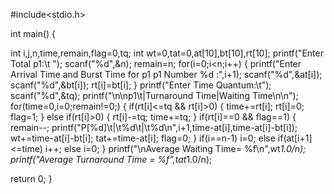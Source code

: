 #include<stdio.h> 
 
int main() 
{ 
 
  int i,j,n,time,remain,flag=0,tq; 
  int wt=0,tat=0,at[10],bt[10],rt[10]; 
  printf("Enter Total p1:\t "); 
  scanf("%d",&n); 
  remain=n; 
  for(i=0;i<n;i++) 
  { 
    printf("Enter Arrival Time and Burst Time for p1 p1 Number %d :",i+1); 
    scanf("%d",&at[i]); 
    scanf("%d",&bt[i]); 
    rt[i]=bt[i]; 
  } 
  printf("Enter Time Quantum:\t"); 
  scanf("%d",&tq); 
  printf("\n\np1\t|Turnaround Time|Waiting Time\n\n"); 
  for(time=0,i=0;remain!=0;) 
  { 
    if(rt[i]<=tq && rt[i]>0) 
    { 
      time+=rt[i]; 
      rt[i]=0; 
      flag=1; 
    } 
    else if(rt[i]>0) 
    { 
      rt[i]-=tq; 
      time+=tq; 
    } 
    if(rt[i]==0 && flag==1) 
    { 
      remain--; 
      printf("P[%d]\t|\t%d\t|\t%d\n",i+1,time-at[i],time-at[i]-bt[i]); 
      wt+=time-at[i]-bt[i]; 
      tat+=time-at[i]; 
      flag=0; 
    } 
    if(i==n-1) 
      i=0; 
    else if(at[i+1]<=time) 
      i++; 
    else 
      i=0; 
  } 
  printf("\nAverage Waiting Time= %f\n",wt*1.0/n); 
  printf("Average Turnaround Time = %f",tat*1.0/n); 
  
  return 0; 
}

